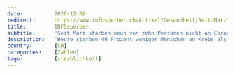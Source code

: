 ```yaml
---
date:          2020-12-02
redirect:      https://www.infosperber.ch/Artikel/Gesundheit/Seit-Marz-sind-zehnmal-mehr-nicht-an-oder-mit-Corona-gestorben
title:         INFOsperber
subtitle:      'Seit März starben neun von zehn Personen nicht an Corona'
description:   'Heute sterben 40 Prozent weniger Menschen an Krebs als vor 20 Jahren, aber immer noch fast dreimal so viele wie an der Pandemie.'
country:       [CH]
categories:    [Zahlen]
tags:          [sterblichkeit]
---
```


